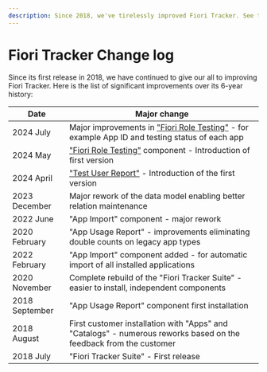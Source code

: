 ```yaml
---
description: Since 2018, we've tirelessly improved Fiori Tracker. See the major upgrades over 6 years.
---
```

# Fiori Tracker Change log

Since its first release in 2018, we have continued to give our all to improving Fiori Tracker. Here is the list of significant improvements over its 6-year history:


| Date| Major change|
|--|--|
| 2024 July | Major improvements in ["Fiori Role Testing"](https://fioriroletesting.com/) - for example App ID and testing status of each app |
| 2024 May | ["Fiori Role Testing"](https://fioriroletesting.com/) component - Introduction of first version |
| 2024 April | ["Test User Report"](https://fioritracker.org/tracked/SPS03/testusers/) - Introduction of the first version
| 2023 December | Major rework of the data model enabling better relation maintenance |
| 2022 June | "App Import" component - major rework |
| 2020 February | "App Usage Report" - improvements eliminating double counts on legacy app types |
| 2022 February | "App Import" component added - for automatic import of all installed applications|
| 2020 November | Complete rebuild of the "Fiori Tracker Suite" - easier to install, independent components|
| 2018 September | "App Usage Report" component first installation 
| 2018 August | First customer installation with "Apps" and "Catalogs" - numerous reworks based on the feedback from the customer |
| 2018 July | "Fiori Tracker Suite" - First release |





